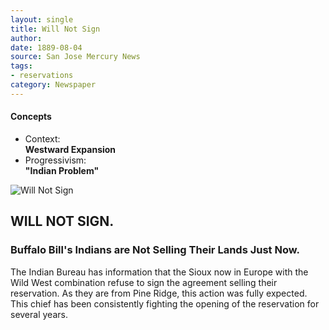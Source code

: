 ```yaml
---
layout: single
title: Will Not Sign
author: 
date: 1889-08-04
source: San Jose Mercury News
tags:
- reservations
category: Newspaper
---
```

<div class="concepts">
    <h4>Concepts</h4>
    <div class="keywords">
        <ul>
            <li>
                <span title="Context:Expansion" style="background-color: transparent;">
                    <a title="Context:Expansion" onmouseover="highlightSpan(this.getAttribute('title'))">
                        Context:
                        <br />
                        <strong>Westward Expansion</strong>
                    </a>  
                </span>
            </li>
            <li>
                <span title="Progressivism:IndianProblem" style="background-color: transparent;">
                    <a title="Progressivism:IndianProblem" onmouseover="highlightSpan(this.getAttribute('title'))">
                        Progressivism:
                        <br />
                        <strong>"Indian Problem"</strong>
                    </a>  
                </span>
            </li>
        </ul>
    </div>
</div>

![Will Not Sign](https://codyarchive.org/figures/250/wfc.nsp02950.1.jpg "Will Not Sign")

## WILL NOT SIGN.

### Buffalo Bill's Indians are Not Selling Their Lands Just Now.

<span title="Context:Expansion" style="background-color:transparent">The Indian Bureau has information that the Sioux now in Europe with the Wild West combination refuse to sign the agreement selling their reservation</span>. <span title="Progressivism:IndianProblem" style="background-color:transparent">As they are from Pine Ridge, this action was fully expected. This chief has been consistently fighting the opening of the reservation for several years</span>.